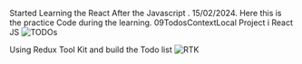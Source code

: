 Started Learning the React After the Javascript . 15/02/2024.
Here this is the practice Code during the learning.
09TodosContextLocal Project i React JS
![TODOs](https://github.com/Tayyyb/ReactPractice/assets/106226625/5d60031d-e1ab-453b-b6ed-961abc6d5be4)


Using Redux Tool Kit and build the Todo list
![RTK](https://github.com/Tayyyb/React-JS-Practice/assets/106226625/1743fdf2-917c-45f7-b7a7-ce40054436d4)
